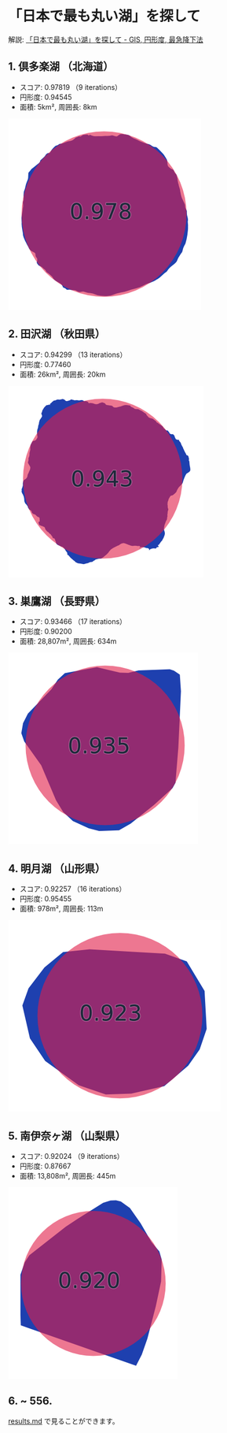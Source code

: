 # 「日本で最も丸い湖」を探して

解説: [「日本で最も丸い湖」を探して - GIS, 円形度, 最急降下法](https://zenn.dev/mierune/articles/9f970dc3e61a66)

## 1. 倶多楽湖 （北海道）

- スコア: 0.97819 （9 iterations）
- 円形度: 0.94545
- 面積: 5km&sup2;, 周囲長: 8km

![倶多楽湖](output/final/069_倶多楽湖.png)

## 2. 田沢湖 （秋田県）

- スコア: 0.94299 （13 iterations）
- 円形度: 0.77460
- 面積: 26km&sup2;, 周囲長: 20km

![田沢湖](output/final/170_田沢湖.png)

## 3. 巣鷹湖 （長野県）

- スコア: 0.93466 （17 iterations）
- 円形度: 0.90200
- 面積: 28,807m&sup2;, 周囲長: 634m

![巣鷹湖](output/final/362_巣鷹湖.png)

## 4. 明月湖 （山形県）

- スコア: 0.92257 （16 iterations）
- 円形度: 0.95455
- 面積: 978m&sup2;, 周囲長: 113m

![明月湖](output/final/175_明月湖.png)

## 5. 南伊奈ヶ湖 （山梨県）

- スコア: 0.92024 （9 iterations）
- 円形度: 0.87667
- 面積: 13,808m&sup2;, 周囲長: 445m

![南伊奈ヶ湖](output/final/309_南伊奈ヶ湖.png)

## 6. ~ 556.

[results.md](./results.md) で見ることができます。
